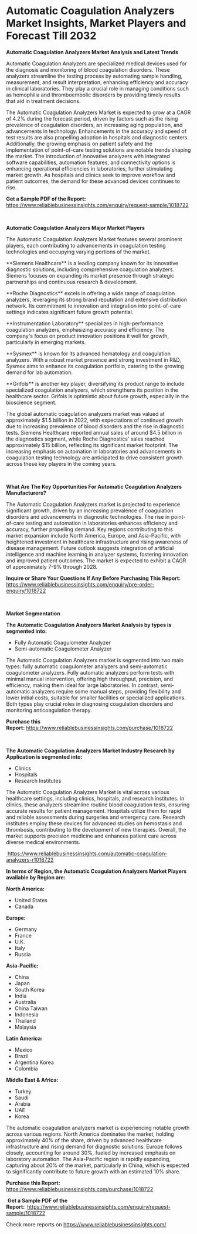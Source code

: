 <p><h1>Automatic Coagulation Analyzers Market Insights, Market Players and Forecast Till 2032</h1></p><p><strong>Automatic Coagulation Analyzers Market Analysis and Latest Trends</strong></p>
<p><p>Automatic Coagulation Analyzers are specialized medical devices used for the diagnosis and monitoring of blood coagulation disorders. These analyzers streamline the testing process by automating sample handling, measurement, and result interpretation, enhancing efficiency and accuracy in clinical laboratories. They play a crucial role in managing conditions such as hemophilia and thromboembolic disorders by providing timely results that aid in treatment decisions.</p><p>The Automatic Coagulation Analyzers Market is expected to grow at a CAGR of 4.2% during the forecast period, driven by factors such as the rising prevalence of coagulation disorders, an increasing aging population, and advancements in technology. Enhancements in the accuracy and speed of test results are also propelling adoption in hospitals and diagnostic centers. Additionally, the growing emphasis on patient safety and the implementation of point-of-care testing solutions are notable trends shaping the market. The introduction of innovative analyzers with integrated software capabilities, automation features, and connectivity options is enhancing operational efficiencies in laboratories, further stimulating market growth. As hospitals and clinics seek to improve workflow and patient outcomes, the demand for these advanced devices continues to rise.</p></p>
<p><strong>Get a Sample PDF of the Report:&nbsp;</strong> <a href="https://www.reliablebusinessinsights.com/enquiry/request-sample/1018722?utm_campaign=2734&utm_medium=2&utm_source=Github&utm_content=ia&utm_term=21032025&utm_id=automatic-coagulation-analyzers">https://www.reliablebusinessinsights.com/enquiry/request-sample/1018722</a></p>
<p>&nbsp;</p>
<p><strong>Automatic Coagulation Analyzers Major Market Players</strong></p>
<p><p>The Automatic Coagulation Analyzers Market features several prominent players, each contributing to advancements in coagulation testing technologies and occupying varying portions of the market.</p><p>**Siemens Healthcare** is a leading company known for its innovative diagnostic solutions, including comprehensive coagulation analyzers. Siemens focuses on expanding its market presence through strategic partnerships and continuous research & development.</p><p>**Roche Diagnostics** excels in offering a wide range of coagulation analyzers, leveraging its strong brand reputation and extensive distribution network. Its commitment to innovation and integration into point-of-care settings indicates significant future growth potential.</p><p>**Instrumentation Laboratory** specializes in high-performance coagulation analyzers, emphasizing accuracy and efficiency. The company's focus on product innovation positions it well for growth, particularly in emerging markets.</p><p>**Sysmex** is known for its advanced hematology and coagulation analyzers. With a robust market presence and strong investment in R&D, Sysmex aims to enhance its coagulation portfolio, catering to the growing demand for lab automation.</p><p>**Grifols** is another key player, diversifying its product range to include specialized coagulation analyzers, which strengthens its position in the healthcare sector. Grifols is optimistic about future growth, especially in the bioscience segment.</p><p>The global automatic coagulation analyzers market was valued at approximately $1.5 billion in 2022, with expectations of continued growth due to increasing prevalence of blood disorders and the rise in diagnostic tests. Siemens Healthcare reported annual sales of around $4.5 billion in the diagnostics segment, while Roche Diagnostics' sales reached approximately $15 billion, reflecting its significant market footprint. The increasing emphasis on automation in laboratories and advancements in coagulation testing technology are anticipated to drive consistent growth across these key players in the coming years.</p></p>
<p>&nbsp;</p>
<p><strong>What Are The Key Opportunities For Automatic Coagulation Analyzers Manufacturers?</strong></p>
<p><p>The Automatic Coagulation Analyzers market is projected to experience significant growth, driven by an increasing prevalence of coagulation disorders and advancements in diagnostic technologies. The rise in point-of-care testing and automation in laboratories enhances efficiency and accuracy, further propelling demand. Key regions contributing to this market expansion include North America, Europe, and Asia-Pacific, with heightened investment in healthcare infrastructure and rising awareness of disease management. Future outlook suggests integration of artificial intelligence and machine learning in analyzer systems, fostering innovation and improved patient outcomes. The market is expected to exhibit a CAGR of approximately 7-9% through 2028.</p></p>
<p><strong>Inquire or Share Your Questions If Any Before Purchasing This Report:</strong> <a href="https://www.reliablebusinessinsights.com/enquiry/pre-order-enquiry/1018722?utm_campaign=2734&utm_medium=2&utm_source=Github&utm_content=ia&utm_term=21032025&utm_id=automatic-coagulation-analyzers">https://www.reliablebusinessinsights.com/enquiry/pre-order-enquiry/1018722</a></p>
<p>&nbsp;</p>
<p><strong>Market Segmentation</strong></p>
<p><strong>The Automatic Coagulation Analyzers Market Analysis by types is segmented into:</strong></p>
<p><ul><li>Fully Automatic Coagulometer Analyzer</li><li>Semi-automatic Coagulometer Analyzer</li></ul></p>
<p><p>The Automatic Coagulation Analyzers market is segmented into two main types: fully automatic coagulometer analyzers and semi-automatic coagulometer analyzers. Fully automatic analyzers perform tests with minimal manual intervention, offering high throughput, precision, and efficiency, making them ideal for large laboratories. In contrast, semi-automatic analyzers require some manual steps, providing flexibility and lower initial costs, suitable for smaller facilities or specialized applications. Both types play crucial roles in diagnosing coagulation disorders and monitoring anticoagulation therapy.</p></p>
<p><strong>Purchase this Report:&nbsp;</strong><a href="https://www.reliablebusinessinsights.com/purchase/1018722?utm_campaign=2734&utm_medium=2&utm_source=Github&utm_content=ia&utm_term=21032025&utm_id=automatic-coagulation-analyzers">https://www.reliablebusinessinsights.com/purchase/1018722</a></p>
<p>&nbsp;</p>
<p><strong>The Automatic Coagulation Analyzers Market Industry Research by Application is segmented into:</strong></p>
<p><ul><li>Clinics</li><li>Hospitals</li><li>Research Institutes</li></ul></p>
<p><p>The Automatic Coagulation Analyzers Market is vital across various healthcare settings, including clinics, hospitals, and research institutes. In clinics, these analyzers streamline routine blood coagulation tests, ensuring accurate results for patient management. Hospitals utilize them for rapid and reliable assessments during surgeries and emergency care. Research institutes employ these devices for advanced studies on hemostasis and thrombosis, contributing to the development of new therapies. Overall, the market supports precision medicine and enhances patient care across diverse medical environments.</p></p>
<p><a href="https://www.reliablebusinessinsights.com/automatic-coagulation-analyzers-r1018722?utm_campaign=2734&utm_medium=2&utm_source=Github&utm_content=ia&utm_term=21032025&utm_id=automatic-coagulation-analyzers">&nbsp;https://www.reliablebusinessinsights.com/automatic-coagulation-analyzers-r1018722</a></p>
<p><strong>In terms of Region, the Automatic Coagulation Analyzers Market Players available by Region are:</strong></p>
<p>
    <p> <strong> North America: </strong>
        <ul>
            <li>United States</li>
            <li>Canada</li>
        </ul>
        </p> 
    <p> <strong> Europe: </strong>
        <ul>
            <li>Germany</li>
            <li>France</li>
            <li>U.K.</li>
            <li>Italy</li>
            <li>Russia</li>
        </ul>
        </p> 
    <p> <strong> Asia-Pacific: </strong>
        <ul>
            <li>China</li>
            <li>Japan</li>
            <li>South Korea</li>
            <li>India</li>
            <li>Australia</li>
            <li>China Taiwan</li>
            <li>Indonesia</li>
            <li>Thailand</li>
            <li>Malaysia</li>
        </ul>
        </p> 
    <p> <strong> Latin America: </strong>
        <ul>
            <li>Mexico</li>
            <li>Brazil</li>
            <li>Argentina Korea</li>
            <li>Colombia</li>
        </ul>
        </p> 
    <p> <strong> Middle East & Africa: </strong>
        <ul>
            <li>Turkey</li>
            <li>Saudi</li>
            <li>Arabia</li>
            <li>UAE</li>
            <li>Korea</li>
        </ul>
    </p>
    </p>
<p><p>The automatic coagulation analyzers market is experiencing notable growth across various regions. North America dominates the market, holding approximately 40% of the share, driven by advanced healthcare infrastructure and rising demand for diagnostic solutions. Europe follows closely, accounting for around 30%, fueled by increased emphasis on laboratory automation. The Asia-Pacific region is rapidly expanding, capturing about 20% of the market, particularly in China, which is expected to significantly contribute to future growth with an estimated 10% share.</p></p>
<p><strong>Purchase this Report: </strong><a href="https://www.reliablebusinessinsights.com/purchase/1018722?utm_campaign=2734&utm_medium=2&utm_source=Github&utm_content=ia&utm_term=21032025&utm_id=automatic-coagulation-analyzers">https://www.reliablebusinessinsights.com/purchase/1018722</a></p>
<p>&nbsp;<strong>Get a Sample PDF of the Report:&nbsp;&nbsp;</strong><a href="https://www.reliablebusinessinsights.com/enquiry/request-sample/1018722?utm_campaign=2734&utm_medium=2&utm_source=Github&utm_content=ia&utm_term=21032025&utm_id=automatic-coagulation-analyzers">https://www.reliablebusinessinsights.com/enquiry/request-sample/1018722</a></p>
<p><strong></strong></p>
<p>Check more reports on <a href="https://www.reliablebusinessinsights.com/?utm_campaign=2734&utm_medium=2&utm_source=Github&utm_content=ia&utm_term=21032025&utm_id=automatic-coagulation-analyzers">https://www.reliablebusinessinsights.com/</a></p>